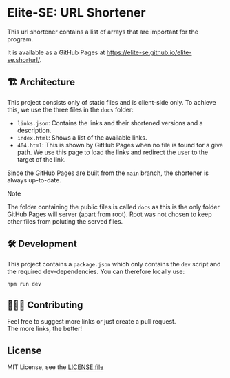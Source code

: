 # Elite-SE: URL Shortener
This url shortener contains a list of arrays that are important for the program.

It is available as a GitHub Pages at https://elite-se.github.io/elite-se.shorturl/.

## 🏗️ Architecture

This project consists only of static files and is client-side only.
To achieve this, we use the three files in the `docs` folder:
- `links.json`: Contains the links and their shortened versions and a description.
- `index.html`: Shows a list of the available links.
- `404.html`: This is shown by GitHub Pages when no file is found for a give path.
  We use this page to load the links and redirect the user to the target of the link.

Since the GitHub Pages are built from the `main` branch, the shortener is always up-to-date.

> [!NOTE]
> The folder containing the public files is called `docs` as this is the only folder GitHub Pages will server (apart from root).
> Root was not chosen to keep other files from poluting the served files.

## 🛠️ Development
This project contains a `package.json` which only contains the `dev` script and the required dev-dependencies.
You can therefore locally use:

```shell
npm run dev
```

## 🧑‍🤝‍🧑 Contributing

Feel free to suggest more links or just create a pull request.\
The more links, the better!

## License
MIT License, see the [LICENSE file](LICENSE)
